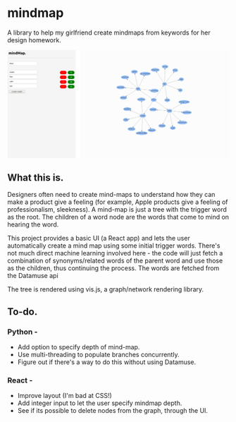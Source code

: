 # mindmap
A library to help my girlfriend create mindmaps from keywords for her design homework.

![Screenshot](https://raw.githubusercontent.com/dush-t/mindmap/master/screenshot.png)

## What this is.
Designers often need to create mind-maps to understand how they can make a product give a feeling (for example, Apple
products give a feeling of professionalism, sleekness). A mind-map is just a tree with the trigger word as the root. The
children of a word node are the words that come to mind on hearing the word.

This project provides a basic UI (a React app) and lets the user automatically create a mind map using some initial trigger
words. There's not much direct machine learning involved here - the code will just fetch a combination of synonyms/related words
of the parent word and use those as the children, thus continuing the process. The words are fetched from the Datamuse api

The tree is rendered using vis.js, a graph/network rendering library.

## To-do.
### Python - 
* Add option to specify depth of mind-map.
* Use multi-threading to populate branches concurrently.
* Figure out if there's a way to do this without using Datamuse.

### React - 
* Improve layout (I'm bad at CSS!)
* Add integer input to let the user specify mindmap depth.
* See if its possible to delete nodes from the graph, through the UI.

